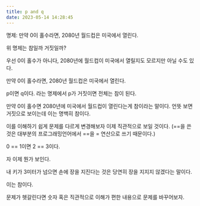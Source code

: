 ```yaml
---
title: p and q
date: 2023-05-14 14:28:45
---
```


명제: 만약 0이 홀수라면, 2080년 월드컵은 미국에서 열린다.

위 명제는 참일까 거짓일까?

우선 0이 홀수가 아니다,
2080년에 월드컵이 미국에서 열릴지도 모르지만 아닐 수도 있다.


만약 0이 홀수라면, 2080년 월드컵은 미국에서 열린다.

p이면 q이다. 라는 명제에서 p가 거짓이면 전체는 참이 된다.

만약 0이 홀수면 2080년에 미국에서 월드컵이 열린다는게 참이라는 말이다.
언뜻 보면 거짓으로 보이는데 이는 명백히 참이다.

이를 이해하기 쉽게 문제를 다르게 변경해보자 이제 직관적으로 보일 것이다.
(==을 쓴 것은 대부분의 프로그래밍언어에서 ==을 = 연산으로 쓰기 때문이다.)

0 == 1이면 2 == 3이다.

자 이제 뭔가 보인다.

내 키가 3미터가 넘으면 손에 장을 지진다는 것은
당연히 장을 지지지 않겠다는 말이다.

이는 참이다.

문제가 헷갈린다면 숫자 혹은 직관적으로 이해가 편한 내용으로 문제를 바꾸어보자.


